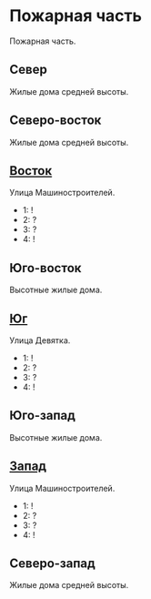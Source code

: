 # Пожарная часть

Пожарная часть.

## Север

Жилые дома средней высоты.

## Северо-восток

Жилые дома средней высоты.

## [Восток](./530050.md)

Улица Машиностроителей.

* 1:    !
* 2:    ?
* 3:    ?
* 4:    !

## Юго-восток

Высотные жилые дома.

## [Юг](./520060.md)

Улица Девятка.

* 1:    !
* 2:    ?
* 3:    ?
* 4:    !

## Юго-запад

Высотные жилые дома.

## [Запад](./515050.md)

Улица Машиностроителей.

* 1:    !
* 2:    ?
* 3:    ?
* 4:    !

## Северо-запад

Жилые дома средней высоты.
